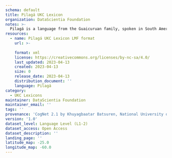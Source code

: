 ```yaml
---
schema: default
title: Pilagá UKC Lexicon
organization: DataScientia Foundation
notes: >-
  Pilagá is a language from the Guaicuruan family, spoken in South America. The UKC Lexicon of Pilagá is represented as a lexico-semantic network. It consists of words, word senses, synsets, as well as sense-level and synset-level relationships.
resources:
  - name: Pilagá UKC Lexicon LMF format
    url: >-
      
    format: xml
    license: https://creativecommons.org/licenses/by-nc-sa/4.0/
    last_updated: 2023-04-13
    created: 2023-04-13
    size: 0
    release_date: 2023-04-13
    distribution_document: ''
    language: Pilagá
category:
  - UKC Lexicons
maintainer: DataScientia Foundation
maintainer_email: ''
tags: ''
provenance: 'CogNet 2.1 by Khuyagbaatar Batsuren, National University of Mongolia (http://cognet.ukc.disi.unitn.it); Native Languages of the Americas 2021.11. by Laura Redish and Orrin Lewis (http://www.native-languages.org); Princeton WordNet 2.1 by Princeton University (https://wordnet.princeton.edu)'
version: '1.0'
dataset_level: Language Level (L1-2)
dataset_access: Open Access
dataset_description: ''
landing_page: ''
latitude_map: -25.0
longitude_map: -60.0
---
```

